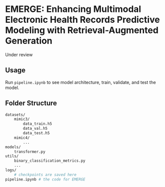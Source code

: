 # EMERGE: Enhancing Multimodal Electronic Health Records Predictive Modeling with Retrieval-Augmented Generation

Under review

## Usage

Run `pipeline.ipynb` to see model architecture, train, validate, and test the model.

## Folder Structure

```bash
datasets/
    mimic3/
        data_train.h5
        data_val.h5
        data_test.h5
    mimic4/
        ...
models/
    transformer.py
utils/
    binary_classification_metrics.py
    ...
logs/
    # checkpoints are saved here
pipeline.ipynb # the code for EMERGE
```
